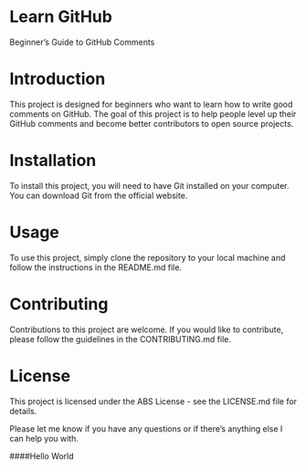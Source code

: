 # Learn GitHub
Beginner’s Guide to GitHub Comments

# Introduction
This project is designed for beginners who want to learn how to write good comments on GitHub. The goal of this project is to help people level up their GitHub comments and become better contributors to open source projects.

# Installation
To install this project, you will need to have Git installed on your computer. You can download Git from the official website.

# Usage
To use this project, simply clone the repository to your local machine and follow the instructions in the README.md file.

# Contributing
Contributions to this project are welcome. If you would like to contribute, please follow the guidelines in the CONTRIBUTING.md file.

# License
This project is licensed under the ABS License - see the LICENSE.md file for details.

Please let me know if you have any questions or if there’s anything else I can help you with.

####Hello World
